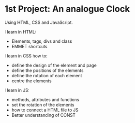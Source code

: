 # 1st Project: An analogue Clock
Using HTML, CSS and JavaScript.

I learn in HTML:
- Elements, tags, divs and class
- EMMET shortcuts

I learn in CSS how to:
- define the design of the element and page
- define the positions of the elements
- define the rotation of each element
- centre the elements

I learn in JS:
- methods, attributes and functions
- set the rotation of the elements
- how to connect a HTML file to JS
- Better understanding of CONST
